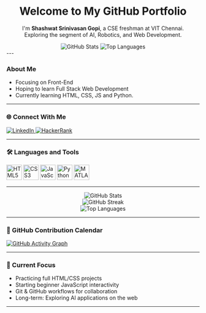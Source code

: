 <h1 align="center">Welcome to My GitHub Portfolio</h1>

<p align="center">
  I'm <strong>Shashwat Srinivasan Gopi</strong>, a CSE freshman at VIT Chennai.<br>
  Exploring the segment of AI, Robotics, and Web Development.
</p>
<div align="center">
  <img src="https://github-readme-stats.vercel.app/api?username=suswot&show_icons=true&hide_border=true&theme=tokyonight" alt="GitHub Stats"/>
  
  <img src="https://github-readme-stats.vercel.app/api/top-langs/?username=suswot&layout=compact&theme=tokyonight&hide_border=true" alt="Top Languages"/>
</div>
---

### About Me

- Focusing on Front-End 
- Hoping to learn Full Stack Web Development   
- Currently learning HTML, CSS, JS and Python.

---

### 🌐 Connect With Me

<p align="left">
  <a href="https://www.linkedin.com/in/shashwat-srinivasan-gopi-071b80314" target="_blank">
    <img src="https://img.shields.io/badge/LinkedIn-0A66C2?style=flat&logo=linkedin&logoColor=white" alt="LinkedIn"/>
  </a>
  <a href="https://discord.com/users/781842392620859474" target="_blank">
    <img src="https://img.shields.io/badge/HackerRank-2EC866?style=flat&logo=HackerRank&logoColor=white" alt="HackerRank"/>
  </a>
</p>

---

### 🛠 Languages and Tools

<p align="left">
  <img src="https://cdn.jsdelivr.net/gh/devicons/devicon/icons/html5/html5-original.svg" height="40" alt="HTML5"/>
  <img src="https://cdn.jsdelivr.net/gh/devicons/devicon/icons/css3/css3-original.svg" height="40" alt="CSS3"/>
  <img src="https://cdn.jsdelivr.net/gh/devicons/devicon/icons/javascript/javascript-original.svg" height="40" alt="JavaScript"/>
  <img src="https://cdn.jsdelivr.net/gh/devicons/devicon/icons/python/python-original.svg" height="40" alt="Python"/>
  <img src="https://cdn.jsdelivr.net/gh/devicons/devicon/icons/matlab/matlab-original.svg" height="40" alt="MATLAB"/>
</p>

---


<div align="center">
  <img src="https://github-readme-stats.vercel.app/api?username=suswot&show_icons=true&hide_border=true&theme=tokyonight" alt="GitHub Stats"/>
  <br />
  <img src="https://github-readme-streak-stats.herokuapp.com/?user=suswot&theme=tokyonight&hide_border=true" alt="GitHub Streak"/>
  <br />
  <img src="https://github-readme-stats.vercel.app/api/top-langs/?username=suswot&layout=compact&theme=tokyonight&hide_border=true" alt="Top Languages"/>
</div>

---

### 📅 GitHub Contribution Calendar

<!-- GitHub Activity Graph by Ashutosh00710 -->
<a href="https://github.com/suswot">
  <img src="https://github-readme-activity-graph.vercel.app/graph?username=suswot&theme=tokyo-night&area=true&hide_border=true" alt="GitHub Activity Graph" />
</a>

---

### 🚀 Current Focus

- Practicing full HTML/CSS projects  
- Starting beginner JavaScript interactivity  
- Git & GitHub workflows for collaboration  
- Long-term: Exploring AI applications on the web

---
